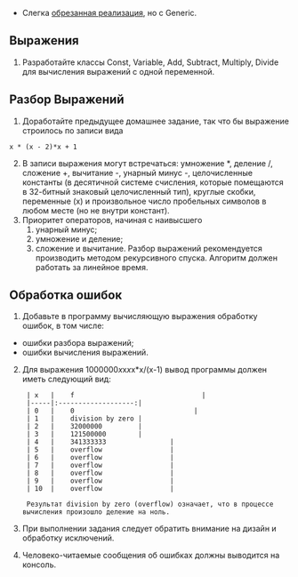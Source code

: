 - Слегка [обрезанная реализация](https://github.com/NelosG/-NGit/tree/master/Java%20HM/2.1/Generic), но с Generic.

## Выражения
1. Разработайте классы Const, Variable, Add, Subtract, Multiply, Divide для вычисления выражений с одной переменной.

## Разбор Выражений
1. Доработайте предыдущее домашнее задание, так что бы выражение строилось по записи вида
```
x * (x - 2)*x + 1
```
2. В записи выражения могут встречаться: умножение \*, деление /, сложение +, вычитание -, унарный минус -, целочисленные константы (в десятичной системе счисления, которые помещаются в 32-битный знаковый целочисленный тип), круглые скобки, переменные (x) и произвольное число пробельных символов в любом месте (но не внутри констант).
3. Приоритет операторов, начиная с наивысшего
	1. унарный минус;
	2. умножение и деление;
	3. сложение и вычитание.
Разбор выражений рекомендуется производить методом рекурсивного спуска. Алгоритм должен работать за линейное время.

## Обработка ошибок
1. Добавьте в программу вычисляющую выражения обработку ошибок, в том числе:
- ошибки разбора выражений;
- ошибки вычисления выражений.
2. Для выражения 1000000*x*x*x*x*x/(x-1) вывод программы должен иметь следующий вид:

		| x   |    f								|
		|-----|:-------------------:|
		| 0   |    0							  |
		| 1   |    division by zero |
		| 2   |    32000000         |
		| 3   |    121500000        |
		| 4   |    341333333				|
		| 5   |    overflow					|
		| 6   |    overflow					|
		| 7   |    overflow					|
		| 8   |    overflow					|
		| 9   |    overflow					|
		| 10  |    overflow					|

		Результат division by zero (overflow) означает, что в процессе вычисления произошло деление на ноль.

3. При выполнении задания следует обратить внимание на дизайн и обработку исключений.

4. Человеко-читаемые сообщения об ошибках должны выводится на консоль.
